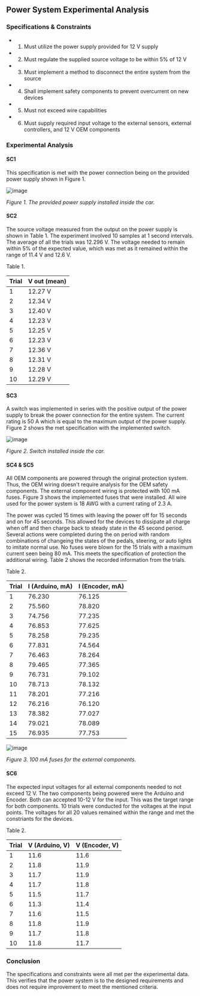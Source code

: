 Power System Experimental Analysis
------
### Specifications & Constraints
- 1. Must utilize the power supply provided for 12 V supply
- 2. Must regulate the supplied source voltage to be within 5% of 12 V
- 3. Must implement a method to disconnect the entire system from the source
- 4. Shall implement safety components to prevent overcurrent on new devices
- 5. Must not exceed wire capabilities
- 6. Must supply required input voltage to the external sensors, external controllers, and 12 V OEM components

### Experimental Analysis
#### SC1 
This specification is met with the power connection being on the provided power supply shown in Figure 1.

![image](https://user-images.githubusercontent.com/117474411/229240812-6b0e1b95-bb54-4b9c-b956-06639d288f57.png)

_Figure 1. The provided power supply installed inside the car._

#### SC2
The source voltage measured from the output on the power supply is shown in Table 1. The experiment involved 10 samples at 1 second intervals. The average of all the trials was 12.296 V. The voltage needed to remain within 5% of the expected value, which was met as it remained within the range of 11.4 V and 12.6 V. 

Table 1.

Trial | V out (mean)
---|---|
1 | 12.27 V
2 | 12.34 V
3 | 12.40 V
4 | 12.23 V
5 | 12.25 V
6 | 12.23 V
7 | 12.36 V
8 | 12.31 V
9 | 12.28 V
10| 12.29 V

#### SC3
A switch was implemented in series with the positive output of the power supply to break the power connection for the entire system. The current rating is 50 A which is equal to the maximum output of the power supply. Figure 2 shows the met specification with the implemented switch.

![image](https://user-images.githubusercontent.com/117474411/229240969-41e28963-2011-463d-9755-ee20948ad54a.png)

_Figure 2. Switch installed inside the car._

#### SC4 & SC5
All OEM components are powered through the original protection system. Thus, the OEM wiring doesn't require analysis for the OEM safety components. The external component wiring is protected with 100 mA fuses. Figure 3 shows the implemented fuses that were installed. All wire used for the power system is 18 AWG with a current rating of 2.3 A. 

The power was cycled 15 times with leaving the power off for 15 seconds and on for 45 seconds. This allowed for the devices to dissipate all charge when off and then charge back to steady state in the 45 second period. Several actions were completed during the on period with random combinations of changeing the states of the pedals, steering, or auto lights to imitate normal use. No fuses were blown for the 15 trials with a maximum current seen being 80 mA. This meets the specification of protection the additional wiring. Table 2 shows the recorded information from the trials.


Table 2.

Trial | I (Arduino, mA) | I (Encoder, mA)
---|---|---|
1 | 76.230 | 76.125
2 | 75.560 | 78.820
3 | 74.756 | 77.235
4 | 76.853 | 77.625
5 | 78.258 | 79.235
6 | 77.831 | 74.564
7 | 76.463 | 78.264
8 | 79.465 | 77.365
9 | 76.731 | 79.102
10| 78.713 | 78.132
11| 78.201 | 77.216 
12| 76.216 | 76.120
13| 78.382 | 77.027
14| 79.021 | 78.089
15| 76.935 | 77.753

![image](https://user-images.githubusercontent.com/117474411/229241087-9da85057-5fb0-4527-893f-0c9a378bfdb1.png)

_Figure 3. 100 mA fuses for the external components._

#### SC6
The expected input voltages for all external components needed to not exceed 12 V. The two components being powered were the Arduino and Encoder. Both can accepted 10-12 V for the input. This was the target range for both components. 10 trials were conducted for the voltages at the input points. The voltages for all 20 values remained within the range and met the constriants for the devices.

Table 2.

Trial | V (Arduino, V) | V (Encoder, V)
---|---|---|
1 | 11.6 | 11.6
2 | 11.8 | 11.9
3 | 11.7 | 11.9
4 | 11.7 | 11.8
5 | 11.5 | 11.7
6 | 11.3 | 11.4
7 | 11.6 | 11.5
8 | 11.8 | 11.9
9 | 11.7 | 11.8
10| 11.8 | 11.7
### Conclusion

The specifications and constraints were all met per the experimental data. This verifies that the power system is to the designed requirements and does not require improvement to meet the mentioned criteria.
